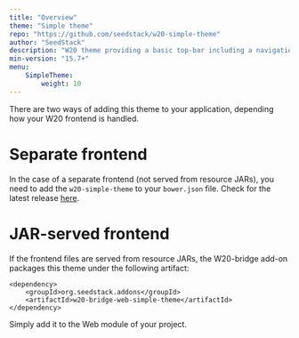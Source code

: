 ```yaml
---
title: "Overview"
theme: "Simple theme"
repo: "https://github.com/seedstack/w20-simple-theme"
author: "SeedStack"
description: "W20 theme providing a basic top-bar including a navigation menu and standard application controls."
min-version: "15.7+"
menu:
    SimpleTheme:
        weight: 10
---
```


There are two ways of adding this theme to your application, depending how your W20 frontend is handled.

# Separate frontend

In the case of a separate frontend (not served from resource JARs), you need to add the `w20-simple-theme` to your 
`bower.json` file. Check for the latest release [here](https://github.com/seedstack/w20-simple-theme/releases).

# JAR-served frontend

If the frontend files are served from resource JARs, the W20-bridge add-on packages this theme under the following artifact:
 
    <dependency>
        <groupId>org.seedstack.addons</groupId>
        <artifactId>w20-bridge-web-simple-theme</artifactId>
    </dependency>

Simply add it to the Web module of your project.